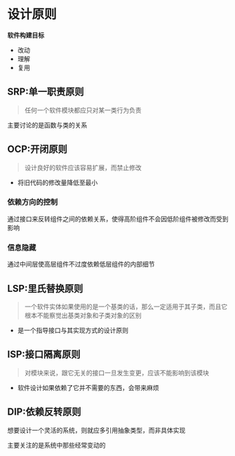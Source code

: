 # 设计原则

**软件构建目标**

- 改动
- 理解
- 复用

## SRP:单一职责原则

>任何一个软件模块都应只对某一类行为负责

主要讨论的是函数与类的关系

## OCP:开闭原则

>设计良好的软件应该容易扩展，而禁止修改

- 将旧代码的修改量降低至最小

### 依赖方向的控制

通过接口来反转组件之间的依赖关系，使得高阶组件不会因低阶组件被修改而受到影响

### 信息隐藏

通过中间层使高层组件不过度依赖低层组件的内部细节

## LSP:里氏替换原则

> 一个软件实体如果使用的是一个基类的话，那么一定适用于其子类，而且它根本不能察觉出基类对象和子类对象的区别

- 是一个指导接口与其实现方式的设计原则

## ISP:接口隔离原则

>对模块来说，跟它无关的接口一旦发生变更，应该不能影响到该模块

- 软件设计如果依赖了它并不需要的东西，会带来麻烦

## DIP:依赖反转原则

想要设计一个灵活的系统，则就应多引用抽象类型，而非具体实现

主要关注的是系统中那些经常变动的